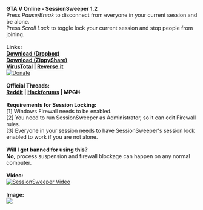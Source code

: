 **GTA V Online - SessionSweeper 1.2**<br>
Press *Pause/Break* to disconnect from everyone in your current session and be alone.<br>
Press *Scroll Lock* to toggle lock your current session and stop people from joining.<br>
<br>
**Links:**<br>
**[Download (Dropbox)](https://www.dropbox.com/s/hysn2p2qli54uvy/SessionSweeper.exe?dl=1)<br>
[Download (ZippyShare)](http://www35.zippyshare.com/d/mboO3P7U/12602/SessionSweeper.exe)<br>
[VirusTotal](https://virustotal.com/nl/file/3eb8636c8ceb6acdd9ef1961364f242e162977f82dc0be69fa83dee1c27d3b23/analysis/) | [Reverse.it](https://www.reverse.it/sample/3eb8636c8ceb6acdd9ef1961364f242e162977f82dc0be69fa83dee1c27d3b23?environmentId=100)**<br>
[![Donate](http://i.imgur.com/FtaJpum.gif)](https://paypal.me/groupload "Donate")<br>
<br>
**Official Threads:<br>
[Reddit](https://www.reddit.com/r/gtaonline/comments/69kib3/program_to_empty_your_session_and_prevent_people/) | [Hackforums](https://hackforums.net/showthread.php?tid=5616391) | ~~MPGH~~**<br>
<br>
**Requirements for Session Locking:**<br>
[1] Windows Firewall needs to be enabled.<br>
[2] You need to run SessionSweeper as Administrator, so it can edit Firewall rules.<br>
[3] Everyone in your session needs to have SessionSweeper's session lock enabled to work if you are not alone.<br>
<br>
**Will I get banned for using this?**<br>
**No,** process suspension and firewall blockage can happen on any normal computer.<br>
<br>
**Video:**<br>
[![SessionSweeper Video](http://i.imgur.com/xPt330K.png)](https://www.youtube.com/watch?v=lFB9JZ9QQr4 "SessionSweeper Video")<br>
<br>
**Image:**<br>
<img src="http://image.prntscr.com/image/ec88bfedee994a5b93280f2eebe9b084.png"/>

